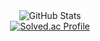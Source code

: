 <div align="center">
  <img src="https://github-readme-stats.vercel.app/api?username=gyuhochoime&show_icons=true&theme=radical" alt="GitHub Stats" />
  <br>
  <a href="https://solved.ac/cjg1999">
    <img src="http://mazassumnida.wtf/api/v2/generate_badge?boj=cjg1999" alt="Solved.ac Profile" />
  </a>
</div>
